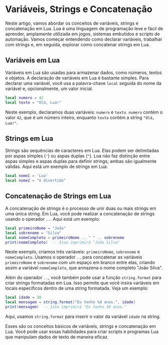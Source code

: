 # Variáveis, Strings e Concatenação 
Neste artigo, vamos abordar os conceitos de variáveis, strings e concatenação em Lua. Lua é uma linguagem de programação leve e fácil de aprender, amplamente utilizada em jogos, sistemas embutidos e scripts de automação. Vamos começar entendendo como declarar variáveis, trabalhar com strings e, em seguida, explorar como concatenar strings em Lua.

## Variáveis em Lua

Variáveis em Lua são usadas para armazenar dados, como números, textos e objetos. A declaração de variáveis em Lua é bastante simples. Para declarar uma variável, você usa a palavra-chave `local` seguida do nome da variável e, opcionalmente, um valor inicial.

```lua
local numero = 42
local texto = "Olá, Lua!"
```

Neste exemplo, declaramos duas variáveis: `numero` e `texto`. `numero` contém o valor `42`, que é um número inteiro, enquanto `texto` contém a string `"Olá, Lua!"`.

## Strings em Lua

Strings são sequências de caracteres em Lua. Elas podem ser delimitadas por aspas simples (`'`) ou aspas duplas (`"`). Lua não faz distinção entre aspas simples e aspas duplas para definir strings; ambas são igualmente válidas. Aqui está um exemplo de strings em Lua:

```lua
local nome1 = 'Lua'
local nome2 = "é divertido"
```

## Concatenação de Strings em Lua

A concatenação de strings é o processo de unir duas ou mais strings em uma única string. Em Lua, você pode realizar a concatenação de strings usando o operador `..`. Aqui está um exemplo:

```lua
local primeiroNome = "João"
local sobrenome = "Silva"
local nomeCompleto = primeiroNome .. " " .. sobrenome
print(nomeCompleto)  -- Isso imprimirá "João Silva"
```

Neste exemplo, criamos três variáveis: `primeiroNome`, `sobrenome` e `nomeCompleto`. Usamos o operador `..` para concatenar as variáveis `primeiroNome` e `sobrenome` com um espaço em branco entre elas, criando assim a variável `nomeCompleto`, que armazena o nome completo "João Silva".

Além do operador `..`, você também pode usar a função `string.format` para criar strings formatadas em Lua. Isso permite que você insira variáveis em locais específicos dentro de uma string formatada. Veja um exemplo:

```lua
local idade = 30
local mensagem = string.format("Eu tenho %d anos.", idade)
print(mensagem)  -- Isso imprimirá "Eu tenho 30 anos."
```

Aqui, usamos `string.format` para inserir o valor da variável `idade` na string.

Esses são os conceitos básicos de variáveis, strings e concatenação em Lua. Você pode usar essas habilidades para criar scripts e programas Lua que manipulam dados de texto de maneira eficaz. 